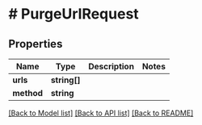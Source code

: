 # # PurgeUrlRequest

## Properties

Name | Type | Description | Notes
------------ | ------------- | ------------- | -------------
**urls** | **string[]** |  |
**method** | **string** |  |

[[Back to Model list]](../../README.md#models) [[Back to API list]](../../README.md#endpoints) [[Back to README]](../../README.md)

